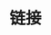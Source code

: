 ---
title: "链接"
slug: "links"
layout: "links"
links:
  - title: hongjr03 at GitHub
    description: My github profile.
    website: https://github.com/hongjr03
    image: https://github.githubassets.com/images/modules/logos_page/GitHub-Mark.png
menu:
    main: 
        weight: 4
        params:
            icon: link
toc: false
comments: false
---
